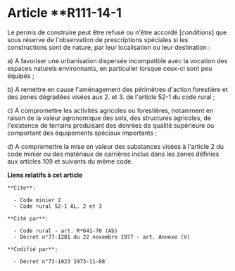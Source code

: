 # Article **R111-14-1

Le permis de construire peut être refusé ou n'être accordé [*conditions*] que sous réserve de l'observation de prescriptions
spéciales si les constructions sont de nature, par leur localisation ou leur destination :

a) A favoriser une urbanisation dispersée incompatible avec la vocation des espaces naturels environnants, en particulier
lorsque ceux-ci sont peu équipés ;

b) A remettre en cause l'aménagement des périmètres d'action forestière et des zones dégradées visées aux 2. et 3. de
l'article 52-1 du code rural ;

c) A compromettre les activités agricoles ou forestières, notamment en raison de la valeur agronomique des sols, des
structures agricoles, de l'existence de terrains produisant des denrées de qualité supérieure ou comportant des équipements
spéciaux importants ;

d) A compromettre la mise en valeur des substances visées à l'article 2 du code minier ou des matériaux de carrières inclus
dans les zones définies aux articles 109 et suivants du même code.

**Liens relatifs à cet article**

	**Cite**:

	  - Code minier 2
	  - Code rural 52-1 AL. 2 et 3

	**Cité par**:

	  - Code rural - art. R*641-70 (Ab)
	  - Décret n°77-1281 du 22 novembre 1977 - art. Annexe (V)

	**Codifié par**:

	  - Décret n°73-1023 1973-11-08
